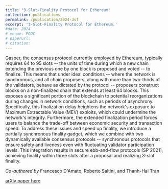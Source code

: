 ```yaml
---
title: "3-Slot-Finality Protocol for Ethereum"
collection: publications
permalink: /publication/2024-3sf
excerpt: '3-Slot-Finality Protocol for Ethereum.'
#date: 2024
# venue: PODC
# paperurl: 
# citation: 
---
```


Gasper, the consensus protocol currently employed by Ethereum, typically requires 64 to 95 slots -- the units of time during which a new chain extending the previous one by one block is proposed and voted -- to finalize. This means that under ideal conditions -- where the network is synchronous, and all chain proposers, along with more than two-thirds of the validators, behave as dictated by the protocol -- proposers construct blocks on a non-finalized chain that extends at least 64 blocks. This exposes a significant portion of the blockchain to potential reorganizations during changes in network conditions, such as periods of asynchrony. Specifically, this finalization delay heightens the network's exposure to Maximum Extractable Value (MEV) exploits, which could undermine the network's integrity. Furthermore, the extended finalization period forces users to balance the trade-off between economic security and transaction speed.
To address these issues and speed up finality, we introduce a partially synchronous finality gadget, which we combine with two dynamically available consensus protocols -- synchronous protocols that ensure safety and liveness even with fluctuating validator participation levels. This integration results in secure ebb-and-flow protocols [SP 2021], achieving finality within three slots after a proposal and realizing 3-slot finality.

_Co-authored by_ Francesco D'Amato, Roberto Saltini, and Thanh-Hai Tran

[arXiv paper here](https://arxiv.org/abs/2411.00558) 



